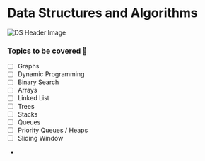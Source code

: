 # Data Structures and Algorithms

![DS Header Image](https://i.imgur.com/XxR19gB.png)

### Topics to be covered :tada:

* [ ] Graphs
* [ ] Dynamic Programming
* [ ] Binary Search
* [ ] Arrays
* [ ] Linked List
* [ ] Trees
* [ ] Stacks
* [ ] Queues
* [ ] Priority Queues / Heaps
* [ ] Sliding Window
*
